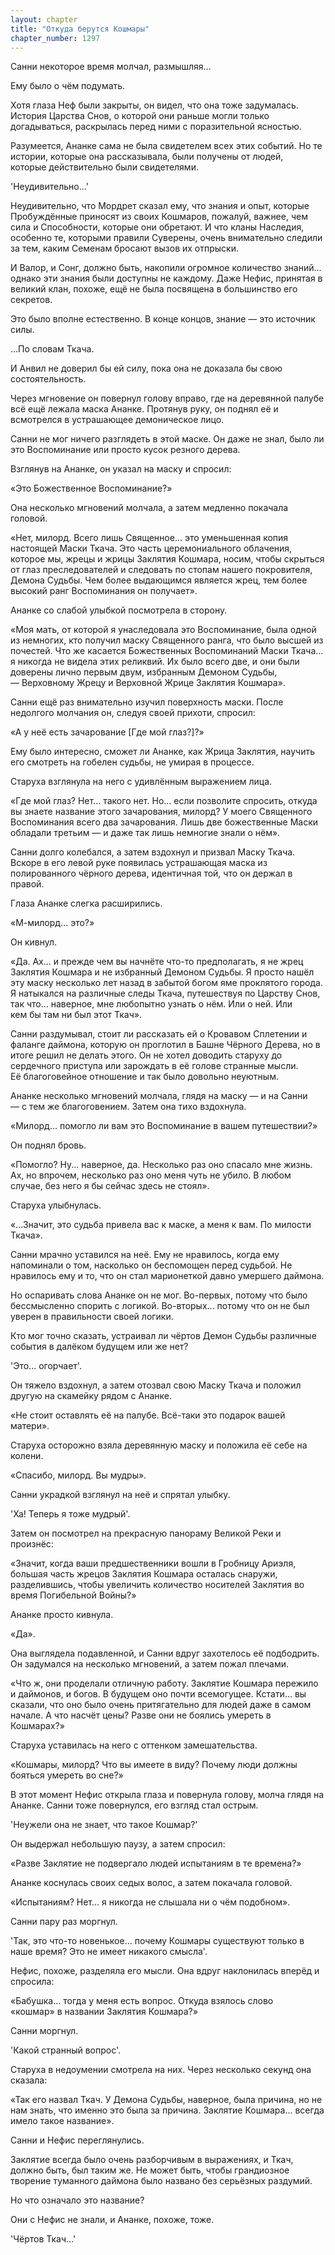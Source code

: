 ```yaml
---
layout: chapter
title: "Откуда берутся Кошмары"
chapter_number: 1297
---
```


Санни некоторое время молчал, размышляя...

Ему было о чём подумать.

Хотя глаза Неф были закрыты, он видел, что она тоже задумалась. История Царства Снов, о которой они раньше могли только догадываться, раскрылась перед ними с поразительной ясностью.

Разумеется, Ананке сама не была свидетелем всех этих событий. Но те истории, которые она рассказывала, были получены от людей, которые действительно были свидетелями.

'Неудивительно...'

Неудивительно, что Мордрет сказал ему, что знания и опыт, которые Пробуждённые приносят из своих Кошмаров, пожалуй, важнее, чем сила и Способности, которые они обретают. И что кланы Наследия, особенно те, которыми правили Суверены, очень внимательно следили за тем, каким Семенам бросают вызов их отпрыски.

И Валор, и Сонг, должно быть, накопили огромное количество знаний... однако эти знания были доступны не каждому. Даже Нефис, принятая в великий клан, похоже, ещё не была посвящена в большинство его секретов.

Это было вполне естественно. В конце концов, знание — это источник силы.

...По словам Ткача.

И Анвил не доверил бы ей силу, пока она не доказала бы свою состоятельность.

Через мгновение он повернул голову вправо, где на деревянной палубе всё ещё лежала маска Ананке. Протянув руку, он поднял её и всмотрелся в устрашающее демоническое лицо.

Санни не мог ничего разглядеть в этой маске. Он даже не знал, было ли это Воспоминание или просто кусок резного дерева.

Взглянув на Ананке, он указал на маску и спросил:

«Это Божественное Воспоминание?»

Она несколько мгновений молчала, а затем медленно покачала головой.

«Нет, милорд. Всего лишь Священное... это уменьшенная копия настоящей Маски Ткача. Это часть церемониального облачения, которое мы, жрецы и жрицы Заклятия Кошмара, носим, чтобы скрыться от глаз преследователей и следовать по стопам нашего покровителя, Демона Судьбы. Чем более выдающимся является жрец, тем более высокий ранг Воспоминания он получает».

Ананке со слабой улыбкой посмотрела в сторону.

«Моя мать, от которой я унаследовала это Воспоминание, была одной из немногих, кто получил маску Священного ранга, что было высшей из почестей. Что же касается Божественных Воспоминаний Маски Ткача... я никогда не видела этих реликвий. Их было всего две, и они были доверены лично первым двум, избранным Демоном Судьбы, — Верховному Жрецу и Верховной Жрице Заклятия Кошмара».

Санни ещё раз внимательно изучил поверхность маски. После недолгого молчания он, следуя своей прихоти, спросил:

«А у неё есть зачарование [Где мой глаз?]?»

Ему было интересно, сможет ли Ананке, как Жрица Заклятия, научить его смотреть на гобелен судьбы, не умирая в процессе.

Старуха взглянула на него с удивлённым выражением лица.

«Где мой глаз? Нет... такого нет. Но... если позволите спросить, откуда вы знаете название этого зачарования, милорд? У моего Священного Воспоминания всего два зачарования. Лишь две божественные Маски обладали третьим — и даже так лишь немногие знали о нём».

Санни долго колебался, а затем вздохнул и призвал Маску Ткача. Вскоре в его левой руке появилась устрашающая маска из полированного чёрного дерева, идентичная той, что он держал в правой.

Глаза Ананке слегка расширились.

«М-милорд... это?»

Он кивнул.

«Да. Ах... и прежде чем вы начнёте что-то предполагать, я не жрец Заклятия Кошмара и не избранный Демоном Судьбы. Я просто нашёл эту маску несколько лет назад в забытой богом яме проклятого города. Я натыкался на различные следы Ткача, путешествуя по Царству Снов, так что... наверное, мне любопытно узнать о нём. Или о ней. Или кем бы там ни был этот Ткач».

Санни раздумывал, стоит ли рассказать ей о Кровавом Сплетении и фаланге даймона, которую он проглотил в Башне Чёрного Дерева, но в итоге решил не делать этого. Он не хотел доводить старуху до сердечного приступа или зарождать в её голове странные мысли. Её благоговейное отношение и так было довольно неуютным.

Ананке несколько мгновений молчала, глядя на маску — и на Санни — с тем же благоговением. Затем она тихо вздохнула.

«Милорд... помогло ли вам это Воспоминание в вашем путешествии?»

Он поднял бровь.

«Помогло? Ну... наверное, да. Несколько раз оно спасало мне жизнь. Ах, но впрочем, несколько раз оно меня чуть не убило. В любом случае, без него я бы сейчас здесь не стоял».

Старуха улыбнулась.

«...Значит, это судьба привела вас к маске, а меня к вам. По милости Ткача».

Санни мрачно уставился на неё. Ему не нравилось, когда ему напоминали о том, насколько он беспомощен перед судьбой. Не нравилось ему и то, что он стал марионеткой давно умершего даймона.

Но оспаривать слова Ананке он не мог. Во-первых, потому что было бессмысленно спорить с логикой. Во-вторых... потому что он не был уверен в правильности своей логики.

Кто мог точно сказать, устраивал ли чёртов Демон Судьбы различные события в далёком будущем или же нет?

'Это... огорчает'.

Он тяжело вздохнул, а затем отозвал свою Маску Ткача и положил другую на скамейку рядом с Ананке.

«Не стоит оставлять её на палубе. Всё-таки это подарок вашей матери».

Старуха осторожно взяла деревянную маску и положила её себе на колени.

«Спасибо, милорд. Вы мудры».

Санни украдкой взглянул на неё и спрятал улыбку.

'Ха! Теперь я тоже мудрый'.

Затем он посмотрел на прекрасную панораму Великой Реки и произнёс:

«Значит, когда ваши предшественники вошли в Гробницу Ариэля, большая часть жрецов Заклятия Кошмара осталась снаружи, разделившись, чтобы увеличить количество носителей Заклятия во время Погибельной Войны?»

Ананке просто кивнула.

«Да».

Она выглядела подавленной, и Санни вдруг захотелось её подбодрить. Он задумался на несколько мгновений, а затем пожал плечами.

«Что ж, они проделали отличную работу. Заклятие Кошмара пережило и даймонов, и богов. В будущем оно почти всемогущее. Кстати... вы сказали, что оно было очень притягательно для людей даже в самом начале. А что насчёт цены? Разве они не боялись умереть в Кошмарах?»

Старуха уставилась на него с оттенком замешательства.

«Кошмары, милорд? Что вы имеете в виду? Почему люди должны бояться умереть во сне?»

В этот момент Нефис открыла глаза и повернула голову, молча глядя на Ананке. Санни тоже повернулся, его взгляд стал острым.

'Неужели она не знает, что такое Кошмар?'

Он выдержал небольшую паузу, а затем спросил:

«Разве Заклятие не подвергало людей испытаниям в те времена?»

Ананке коснулась своих седых волос, а затем покачала головой.

«Испытаниям? Нет... я никогда не слышала ни о чём подобном».

Санни пару раз моргнул.

'Так, это что-то новенькое... почему Кошмары существуют только в наше время? Это не имеет никакого смысла'.

Нефис, похоже, разделяла его мысли. Она вдруг наклонилась вперёд и спросила:

«Бабушка... тогда у меня есть вопрос. Откуда взялось слово «кошмар» в названии Заклятия Кошмара?»

Санни моргнул.

'Какой странный вопрос'.

Старуха в недоумении смотрела на них. Через несколько секунд она сказала:

«Так его назвал Ткач. У Демона Судьбы, наверное, была причина, но не нам знать, что именно это была за причина. Заклятие Кошмара... всегда имело такое название».

Санни и Нефис переглянулись.

Заклятие всегда было очень разборчивым в выражениях, и Ткач, должно быть, был таким же. Не может быть, чтобы грандиозное творение туманного даймона было названо без серьёзных раздумий.

Но что означало это название?

Они с Нефис не знали, и Ананке, похоже, тоже.

'Чёртов Ткач...'